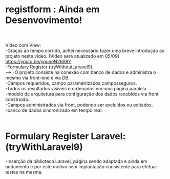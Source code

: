 # registform : Ainda em Desenvovimento!</br></br>
Video com View:</br>
-Graças ao tempo corrido, achei necessário fazer uma breve introdução ao projeto neste vídeo. (Video será atualizado em 05/09)</br>
<a>https://youtu.be/yquneN26S9Y</a></br>
-Formulary Register (tryWithoutLaravel9).</br> -->
-O projeto consiste na conexão com banco de dados e administra o mesmo via front-end e via DB.</br>
-Campos requeridos, campo parametrizados,camposseguros.</br>
-Todos os resultados visíveis e ordenados em uma página paralela.</br>
-modelo de arquitetura para configuração dos dados recebidos via front construida.</br>
-Campos administrados via front, podendo ser excluídos ou editados.</br>
-banco de dados sincronizado em tempo real.</br></br>
# Formulary Register Laravel:(tryWithLaravel9)</br>
-Inserção da biblioteca Laravel, página sendo adaptada e ainda em andamento e por este motivo sem implantação consistente para efetuar testes na mesma.
